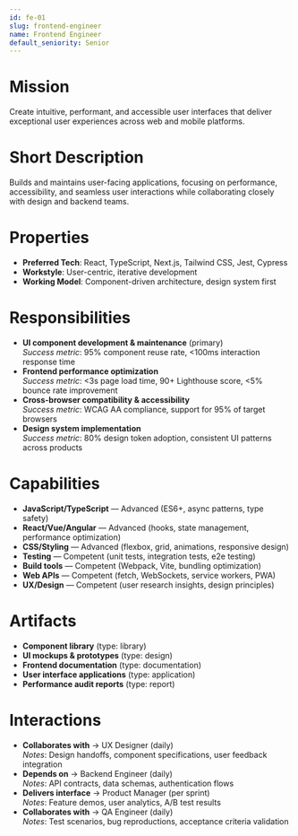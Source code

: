 ```yaml
---
id: fe-01
slug: frontend-engineer
name: Frontend Engineer
default_seniority: Senior
---
```


# Mission
Create intuitive, performant, and accessible user interfaces that deliver exceptional user experiences across web and mobile platforms.

# Short Description
Builds and maintains user-facing applications, focusing on performance, accessibility, and seamless user interactions while collaborating closely with design and backend teams.

# Properties
- **Preferred Tech**: React, TypeScript, Next.js, Tailwind CSS, Jest, Cypress
- **Workstyle**: User-centric, iterative development
- **Working Model**: Component-driven architecture, design system first

# Responsibilities
- **UI component development & maintenance** (primary)  
  *Success metric*: 95% component reuse rate, <100ms interaction response time
- **Frontend performance optimization**  
  *Success metric*: <3s page load time, 90+ Lighthouse score, <5% bounce rate improvement
- **Cross-browser compatibility & accessibility**  
  *Success metric*: WCAG AA compliance, support for 95% of target browsers
- **Design system implementation**  
  *Success metric*: 80% design token adoption, consistent UI patterns across products

# Capabilities
- **JavaScript/TypeScript** — Advanced (ES6+, async patterns, type safety)
- **React/Vue/Angular** — Advanced (hooks, state management, performance optimization)
- **CSS/Styling** — Advanced (flexbox, grid, animations, responsive design)
- **Testing** — Competent (unit tests, integration tests, e2e testing)
- **Build tools** — Competent (Webpack, Vite, bundling optimization)
- **Web APIs** — Competent (fetch, WebSockets, service workers, PWA)
- **UX/Design** — Competent (user research insights, design principles)

# Artifacts
- **Component library** (type: library)
- **UI mockups & prototypes** (type: design)
- **Frontend documentation** (type: documentation)
- **User interface applications** (type: application)
- **Performance audit reports** (type: report)

# Interactions
- **Collaborates with** → UX Designer (daily)  
  *Notes*: Design handoffs, component specifications, user feedback integration
- **Depends on** → Backend Engineer (daily)  
  *Notes*: API contracts, data schemas, authentication flows
- **Delivers interface** → Product Manager (per sprint)  
  *Notes*: Feature demos, user analytics, A/B test results
- **Collaborates with** → QA Engineer (daily)  
  *Notes*: Test scenarios, bug reproductions, acceptance criteria validation
